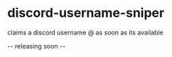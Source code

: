 # discord-username-sniper
claims a discord username @ as soon as its available 

-- releasing soon --

